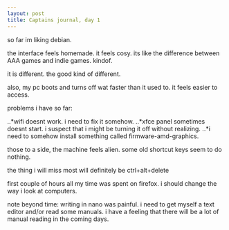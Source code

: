 ```yaml
---
layout: post
title: Captains journal, day 1
---
```


so far im liking debian.

the interface feels homemade. it feels cosy. its like the difference between AAA games and indie games. kindof.

it is different. the good kind of different. 

also, my pc  boots and turns off wat faster than it used to. it feels easier to access.

problems i have so far:

..*wifi doesnt work. i need to fix it somehow.
..*xfce panel sometimes doesnt start. i suspect that i might be turning it off without realizing.
..*i need to somehow install something called firmware-amd-graphics.

those to a side, the machine feels alien. some old shortcut keys seem to do nothing.

the thing i will miss most will definitely be ctrl+alt+delete

first couple of hours all my time was spent on firefox. i should change the way i look at computers.

note beyond time: writing in nano was painful. i need to get myself a text editor and/or read some manuals.
i have a feeling that there will be a lot of manual reading in the coming days.
